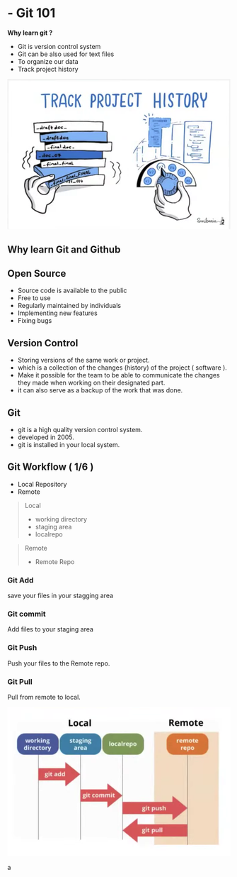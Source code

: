 # - Git 101

**Why learn git ?**

* Git is version control system
* Git can be also used for text files
* To organize our data
* Track project history


!['track'](track-project-history.png)

## Why learn Git and Github

## Open Source

* Source code is available to the public
* Free to use
* Regularly maintained by individuals
* Implementing new features
* Fixing bugs


## Version Control

* Storing versions of the same work or project.
* which is a collection of the changes (history) of the project ( software ).
* Make it possible for the team to be able to communicate the changes they made when working on their designated part.
* it can also serve as a backup of the work that was done.

## Git 
* git is a high quality version control system.
* developed in 2005.
* git is installed in your local system.

## Git Workflow ( 1/6 )
* Local Repository
* Remote

> Local 
> * working directory
> * staging area
> * localrepo

> Remote
> * Remote Repo



### Git Add

save your files in your stagging area

### Git commit 

Add files to your staging area

### Git Push

Push your files to the Remote repo.

### Git Pull

Pull from remote to local.

!['git work flow'](git-workflow.png)


a